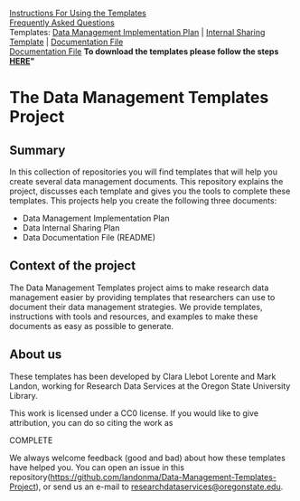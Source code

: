 [Instructions For Using the Templates](github_instructions)  
[Frequently Asked Questions](faq.md)  
Templates: [Data Management Implementation Plan](Implementation_Template/Implementation_Template) | [Internal Sharing Template](Internal_Sharing_Template/Internal_Sharing_Template) | [Documentation File](Documentation_Template/Documentation_Template)  
[Documentation File](Documentation_Template) 
**To download the templates please follow the steps [HERE](github_instructions)"** 


# The Data Management Templates Project

## Summary
In this collection of repositories you will find templates that will help you create several data management documents. This repository explains the project, discusses each template and gives you the tools to complete these templates. This projects help you create the following three documents:
* Data Management Implementation Plan
* Data Internal Sharing Plan
* Data Documentation File (README)

## Context of the project

The Data Management Templates project aims to make research data management easier by providing templates that researchers can use to document their data management strategies. We provide templates, instructions with tools and resources, and examples to make these documents as easy as possible to generate.

## About us
These templates has been developed by Clara Llebot Lorente and Mark Landon, working for Research Data Services at the Oregon State University Library.

This work is licensed under a CC0 license. If you would like to give attribution, you can do so citing the work as

COMPLETE

We always welcome feedback (good and bad) about how these templates have helped you. You can open an issue in this repository(https://github.com/landonma/Data-Management-Templates-Project), or send us an e-mail to [researchdataservices@oregonstate.edu](researchdataservices@oregonstate.edu).
